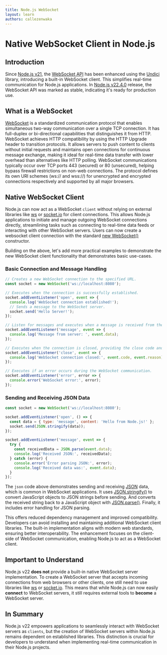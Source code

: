 ```yaml
---
title: Node.js WebSocket
layout: learn
authors: callezenwaka
---
```


# Native WebSocket Client in Node.js

## Introduction

Since [Node.js v21](https://github.com/nodejs/node/blob/47a59bde2aadb3ad1b377c0ef12df7abc28840e9/doc/changelogs/CHANGELOG_V21.md#L1329-L1345), the [WebSocket API](https://developer.mozilla.org/en-US/docs/Web/API/WebSocket) has been enhanced using the [Undici](https://undici.nodejs.org) library, introducing a built-in WebSocket client. This simplifies real-time communication for Node.js applications. In [Node.js v22.4.0](https://github.com/nodejs/node/releases/tag/v22.4.0) release, the WebSocket API was marked as stable, indicating it's ready for production use.

## What is a WebSocket

[WebSocket](https://en.wikipedia.org/wiki/WebSocket) is a standardized communication protocol that enables simultaneous two-way communication over a single TCP connection. It has full-duplex or bi-directional capabilities that distinguishes it from HTTP. WebSocket achieves HTTP compatibility by using the HTTP Upgrade header to transition protocols. It allows servers to push content to clients without initial requests and maintains open connections for continuous message exchange, making it ideal for real-time data transfer with lower overhead than alternatives like HTTP polling. WebSocket communications typically occur over TCP ports 443 (secured) or 80 (unsecured), helping bypass firewall restrictions on non-web connections. The protocol defines its own URI schemes (ws:// and wss://) for unencrypted and encrypted connections respectively and supported by all major browsers.

## Native WebSocket Client

Node.js can now act as a WebSocket `client` without relying on external libraries like [ws](https://www.npmjs.com/package/ws) or [socket.io](https://www.npmjs.com/package/socket.io) for client connections. This allows Node.js applications to initiate and manage outgoing WebSocket connections directly, streamlining tasks such as connecting to real-time data feeds or interacting with other WebSocket servers. Users can now create a websocket client connection with the standard [new WebSocket()](https://developer.mozilla.org/en-US/docs/Web/API/WebSocket/WebSocket) constructor.

Building on the above, let's add more practical examples to demonstrate the new WebSocket client functionality that demonstrates basic use-cases.

### Basic Connection and Message Handling

```javascript
// Creates a new WebSocket connection to the specified URL.
const socket = new WebSocket('ws://localhost:8080');

// Executes when the connection is successfully established.
socket.addEventListener('open', event => {
  console.log('WebSocket connection established!');
  // Sends a message to the WebSocket server.
  socket.send('Hello Server!');
});

// Listen for messages and executes when a message is received from the server.
socket.addEventListener('message', event => {
  console.log('Message from server: ', event.data);
});

// Executes when the connection is closed, providing the close code and reason.
socket.addEventListener('close', event => {
  console.log('WebSocket connection closed:', event.code, event.reason);
});

// Executes if an error occurs during the WebSocket communication.
socket.addEventListener('error', error => {
  console.error('WebSocket error:', error);
});
```

### Sending and Receiving JSON Data

```javascript
const socket = new WebSocket('ws://localhost:8080');

socket.addEventListener('open', () => {
  const data = { type: 'message', content: 'Hello from Node.js!' };
  socket.send(JSON.stringify(data));
});

socket.addEventListener('message', event => {
  try {
    const receivedData = JSON.parse(event.data);
    console.log('Received JSON:', receivedData);
  } catch (error) {
    console.error('Error parsing JSON:', error);
    console.log('Received data was:', event.data);
  }
});
```

The `json` code above demonstrates sending and receiving [JSON](https://developer.mozilla.org/en-US/docs/Learn_web_development/Core/Scripting/JSON) data, which is common in WebSocket applications. It uses [JSON.stringify()](https://developer.mozilla.org/en-US/docs/Web/JavaScript/Reference/Global_Objects/JSON/stringify) to convert JavaScript objects to JSON strings before sending. And converts the received string back to a JavaScript object with [JSON.parse()](https://developer.mozilla.org/en-US/docs/Web/JavaScript/Reference/Global_Objects/JSON/parse). Finally, it includes error handling for JSON parsing.

This offers reduced dependency management and improved compatibility. Developers can avoid installing and maintaining additional WebSocket client libraries. The built-in implementation aligns with modern web standards, ensuring better interoperability. The enhancement focuses on the client-side of WebSocket communication, enabling Node.js to act as a WebSocket client.

## Important to Understand

Node.js v22 **does not** provide a built-in native WebSocket server implementation. To create a WebSocket server that accepts incoming connections from web browsers or other clients, one still need to use libraries like [ws](https://www.npmjs.com/package/ws) or [socket.io](https://www.npmjs.com/package/socket.io). This means that while Node.js can now easily **connect** to WebSocket servers, it still requires external tools to **become** a WebSocket server.

## In Summary

Node.js v22 empowers applications to seamlessly interact with WebSocket servers as `clients`, but the creation of WebSocket servers within Node.js remains dependent on established libraries. This distinction is crucial for developers to understand when implementing real-time communication in their Node.js projects.
